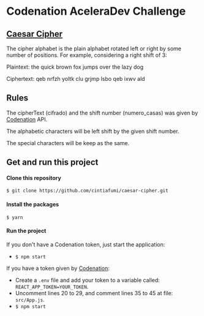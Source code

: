 # Codenation AceleraDev Challenge

## [Caesar Cipher](https://en.wikipedia.org/wiki/Caesar_cipher)
The cipher alphabet is the plain alphabet rotated left or right by some number of positions. For example, considering a right shift of 3:

Plaintext:  the quick brown fox jumps over the lazy dog

Ciphertext: qeb nrfzh yoltk clu grjmp lsbo qeb ixwv ald

## Rules
The cipherText (cifrado) and the shift number (numero_casas) was given by [Codenation](https://www.codenation.dev) API.

The alphabetic characters will be left shift by the given shift number.

The special characters will be keep as the same.

## Get and run this project
#### Clone this repository
```$ git clone https://github.com/cintiafumi/caesar-cipher.git```

#### Install the packages
```$ yarn```

#### Run the project
If you don't have a Codenation token, just start the application:
+ ```$ npm start```

If you have a token given by [Codenation](https://www.codenation.dev):
+ Create a `.env` file and add your token to a variable called: `REACT_APP_TOKEN=YOUR_TOKEN`.
+ Uncomment lines 20 to 29, and comment lines 35 to 45 at file: `src/App.js`.
+ ```$ npm start```